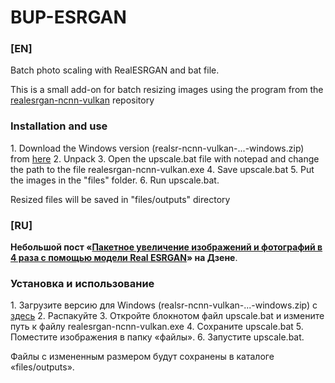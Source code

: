 # BUP-ESRGAN
<h3>[EN]</h3>
Batch photo scaling with RealESRGAN and bat file.

This is a small add-on for batch resizing images using the program from the <a href="https://github.com/nihui/realsr-ncnn-vulkan" target="_blank">realesrgan-ncnn-vulkan</a> repository

<h3>Installation and use</h3>
1. Download the Windows version (realsr-ncnn-vulkan-...-windows.zip) from <a href="https://github.com/nihui/realsr-ncnn-vulkan/releases" target="_blank">here</a>
2. Unpack
3. Open the upscale.bat file with notepad and change the path to the file realesrgan-ncnn-vulkan.exe
4. Save upscale.bat
5. Put the images in the "files" folder.
6. Run upscale.bat.

Resized files will be saved in "files/outputs" directory

<h3>[RU]</h3>
<b>Небольшой пост «<a href="https://dzen.ru/a/ZN3pxn-4P1Zypivj">Пакетное увеличение изображений и фотографий в 4 раза с помощью модели Real ESRGAN</a>» на Дзене</b>.

<h3>Установка и использование</h3>
1. Загрузите версию для Windows (realsr-ncnn-vulkan-...-windows.zip) с <a href="https://github.com/nihui/realsr-ncnn-vulkan/releases" target="_blank" >здесь</a>
2. Распакуйте
3. Откройте блокнотом файл upscale.bat и измените путь к файлу realesrgan-ncnn-vulkan.exe
4. Сохраните upscale.bat
5. Поместите изображения в папку «файлы».
6. Запустите upscale.bat.

Файлы с измененным размером будут сохранены в каталоге «files/outputs».
